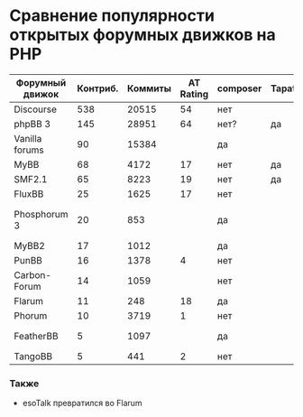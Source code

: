 # Сравнение популярности открытых форумных движков на PHP

Форумный движок | Контриб. | Коммиты | AT Rating | composer | Tapatalk | Исходники                                 | Коммит     | Примечания
----------------|----------|---------|-----------|----------|----------|-------------------------------------------|------------|-----------
Discourse       | 538      | 20515   | 54        | нет      |          | https://github.com/discourse/discourse    | 07.10.2016 |
phpBB 3         | 145      | 28951   | 64        | нет?     | да       | https://github.com/phpbb/phpbb            | 03.10.2016 |
Vanilla forums  | 90       | 15384   |           | да       |          | https://github.com/vanilla/vanilla        | 07.10.2016 |
MyBB            | 68       | 4172    | 17        | нет      | да       | https://github.com/mybb/mybb              | 23.09.2016 |
SMF2.1          | 65       | 8223    | 19        | нет      | да       | https://github.com/SimpleMachines/SMF2.1  | 30.09.2016 |
FluxBB          | 25       | 1625    | 17        | нет      |          | https://github.com/fluxbb/fluxbb          | 16.06.2016 |
Phosphorum 3    | 20       | 853     |           | да       |          | https://github.com/phalcon/forum          | 29.08.2016 | Phalcon official Forum
MyBB2           | 17       | 1012    |           | да       |          | https://github.com/mybb/mybb2             | 09.09.2016 |
PunBB           | 16       | 1378    | 4         | нет      |          | https://github.com/punbb/punbb            | 14.09.2016 |
Carbon-Forum    | 14       | 1059    |           | нет      |          | https://github.com/lincanbin/Carbon-Forum | 08.09.2016 |
Flarum          | 11       | 248     | 18        | да       |          | https://github.com/flarum/flarum          | 19.07.2016 |
Phorum          | 10       | 3719    | 1         | нет      |          | https://github.com/Phorum/Core            | 27.09.2016 |
FeatherBB       | 5        | 1097    |           | да       |          | https://github.com/featherbb/featherbb    | 22.02.2016 | Форк FluxBB 1.5
TangoBB         | 5        | 441     | 2         | нет      |          | https://github.com/Codetana/TangoBB       | 09.06.2016 |

### Также

- esoTalk превратился во Flarum
